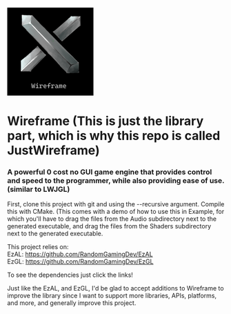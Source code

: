<img src="Wireframelogo.png" width="200"/> <br/>
# Wireframe (This is just the library part, which is why this repo is called JustWireframe)

### A powerful 0 cost no GUI game engine that provides control and speed to the programmer, while also providing ease of use. (similar to LWJGL)

First, clone this project with git and using the --recursive argument. Compile this with CMake. (This comes with a demo of how to use this in Example, for which you'll have to drag the files from the Audio subdirectory next to the generated executable, and drag the files from the Shaders subdirectory next to the generated executable.

This project relies on: <br/>
EzAL: https://github.com/RandomGamingDev/EzAL <br/>
EzGL: https://github.com/RandomGamingDev/EzGL

To see the dependencies just click the links!

Just like the EzAL, and EzGL, I'd be glad to accept additions to Wireframe to improve the library since I want to support more libraries, APIs, platforms, and more, and generally improve this project.
